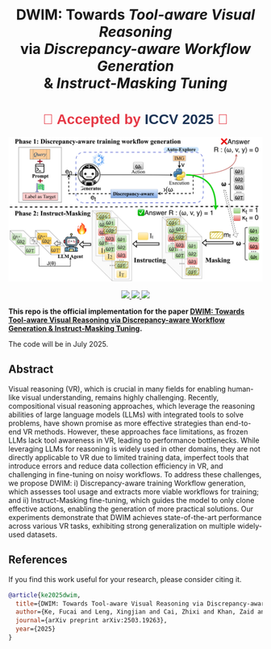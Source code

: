 
<h1 align="center">
  <strong>DWIM:</strong> Towards <em>Tool-aware Visual Reasoning</em><br>
  via <em>Discrepancy-aware Workflow Generation</em><br>
  &amp; <em>Instruct-Masking Tuning</em>
</h1>

<h1 align="center" style="color: #e63946; font-family: Arial, sans-serif;">
  🎉 Accepted by <span style="color:#1d3557;">ICCV 2025</span> 🎉
</h1>

<div align="center">
    <img src="assets/Method.svg">
    <p></p>
</div>

<div align="center">
    <a href="https://github.com/pokerme7777/DWIM/issues">
        <img src="https://img.shields.io/github/issues/pokerme7777/DWIM?style=flat-square">
    </a>
    <a href="https://github.com/pokerme7777/DWIM/network/members">
        <img src="https://img.shields.io/github/forks/pokerme7777/DWIM?style=flat-square">
    </a>
    <a href="https://github.com/pokerme7777/DWIM/stargazers">
        <img src="https://img.shields.io/github/stars/pokerme7777/DWIM?style=flat-square">
    </a>
<!--     <a href="https://arxiv.org/abs/2502.00372">
        <img src="https://img.shields.io/badge/xxxx.svg?style=flat-square">
    </a> -->
</div>

**This repo is the official implementation for the paper [DWIM: Towards Tool-aware Visual Reasoning via Discrepancy-aware Workflow Generation & Instruct-Masking Tuning](https://arxiv.org/abs/xxxxxx).**

The code will be in July 2025.

## Abstract

Visual reasoning (VR), which is crucial in many fields for enabling human-like visual understanding, remains highly challenging. Recently, compositional visual reasoning approaches, which leverage the reasoning abilities of large language models (LLMs) with integrated tools to solve problems, have shown promise as more effective strategies than end-to-end VR methods. However, these approaches face limitations, as frozen LLMs lack tool awareness in VR, leading to performance bottlenecks. While leveraging LLMs for reasoning is widely used in other domains, they are not directly applicable to VR due to limited training data, imperfect tools that introduce errors and reduce data collection efficiency in VR, and challenging in fine-tuning on noisy workflows. To address these challenges, we propose DWIM: i) Discrepancy-aware training Workflow generation, which assesses tool usage and extracts more viable workflows for training; and ii) Instruct-Masking fine-tuning, which guides the model to only clone effective actions, enabling the generation of more practical solutions. Our experiments demonstrate that DWIM achieves state-of-the-art performance across various VR tasks, exhibiting strong generalization on multiple widely-used datasets.

## References
If you find this work useful for your research, please consider citing it.
```bibtex
@article{ke2025dwim,
  title={DWIM: Towards Tool-aware Visual Reasoning via Discrepancy-aware Workflow Generation \& Instruct-Masking Tuning},
  author={Ke, Fucai and Leng, Xingjian and Cai, Zhixi and Khan, Zaid and Wang, Weiqing and Haghighi, Pari Delir and Rezatofighi, Hamid and Chandraker, Manmohan and others},
  journal={arXiv preprint arXiv:2503.19263},
  year={2025}
}
```

